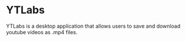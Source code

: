 # YTLabs

YTLabs is a desktop application that allows users to save and download youtube videos as .mp4 files. 
